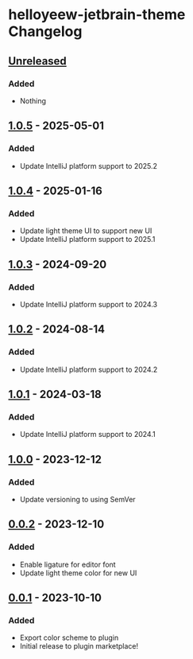 <!-- Keep a Changelog guide -> https://keepachangelog.com -->

# helloyeew-jetbrain-theme Changelog

## [Unreleased]

### Added

- Nothing

## [1.0.5] - 2025-05-01

### Added

- Update IntelliJ platform support to 2025.2

## [1.0.4] - 2025-01-16

### Added

- Update light theme UI to support new UI
- Update IntelliJ platform support to 2025.1

## [1.0.3] - 2024-09-20

### Added

- Update IntelliJ platform support to 2024.3

## [1.0.2] - 2024-08-14

### Added

- Update IntelliJ platform support to 2024.2

## [1.0.1] - 2024-03-18

### Added

- Update IntelliJ platform support to 2024.1

## [1.0.0] - 2023-12-12

### Added

- Update versioning to using SemVer

## [0.0.2] - 2023-12-10

### Added

- Enable ligature for editor font
- Update light theme color for new UI

## [0.0.1] - 2023-10-10

### Added
- Export color scheme to plugin
- Initial release to plugin marketplace!

[Unreleased]: https://github.com/HelloYeew/helloyeew-jetbrain-theme/commits/v1.0.5...HEAD
[1.0.5]: https://github.com/HelloYeew/helloyeew-jetbrain-theme/commits/v1.0.4...v1.0.5
[1.0.4]: https://github.com/HelloYeew/helloyeew-jetbrain-theme/commits/v1.0.3...v1.0.4
[1.0.3]: https://github.com/HelloYeew/helloyeew-jetbrain-theme/commits/v1.0.2...v1.0.3
[1.0.2]: https://github.com/HelloYeew/helloyeew-jetbrain-theme/commits/v1.0.1...v1.0.2
[1.0.1]: https://github.com/HelloYeew/helloyeew-jetbrain-theme/commits/v1.0.0...v1.0.1
[1.0.0]: https://github.com/HelloYeew/helloyeew-jetbrain-theme/commits/v0.0.2...v1.0.0
[0.0.2]: https://github.com/HelloYeew/helloyeew-jetbrain-theme/commits/v0.0.1...v0.0.2
[0.0.1]: https://github.com/HelloYeew/helloyeew-jetbrain-theme/commits/v0.0.1
